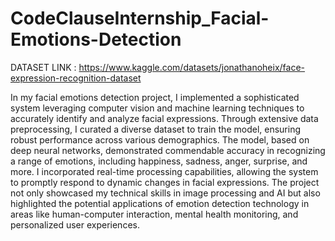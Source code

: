 # CodeClauseInternship_Facial-Emotions-Detection

DATASET LINK : https://www.kaggle.com/datasets/jonathanoheix/face-expression-recognition-dataset

In my facial emotions detection project, I implemented a sophisticated system leveraging computer vision and machine learning techniques to accurately identify and analyze facial expressions. Through extensive data preprocessing, I curated a diverse dataset to train the model, ensuring robust performance across various demographics. The model, based on deep neural networks, demonstrated commendable accuracy in recognizing a range of emotions, including happiness, sadness, anger, surprise, and more. I incorporated real-time processing capabilities, allowing the system to promptly respond to dynamic changes in facial expressions. The project not only showcased my technical skills in image processing and AI but also highlighted the potential applications of emotion detection technology in areas like human-computer interaction, mental health monitoring, and personalized user experiences.
